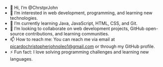 - 👋 Hi, I’m @ChrstprJohn
- 👀 I’m interested in web development, programming, and learning new technologies.
- 🌱 I’m currently learning Java, JavaScript, HTML, CSS, and Git.
- 💞️ I’m looking to collaborate on web development projects, GitHub open-source contributions, and learning communities.
- 📫 How to reach me: You can reach me via email at picardochristopherjohnoleo1@gmail.com or through my GitHub profile.
- ⚡ Fun fact: I love solving programming challenges and learning new languages.
